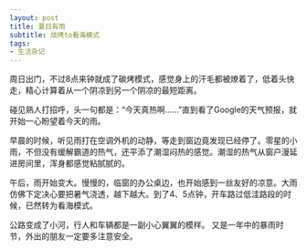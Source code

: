 ```yaml
---
layout: post
title: 夏日有雨 
subtitle: 烧烤to看海模式
tags:
- 生活杂记
---
```


周日出门，不过8点来钟就成了碳烤模式，感觉身上的汗毛都被燎着了，低着头快走，精心计算着从一个阴凉到另一个阴凉的最短距离。

碰见熟人打招呼，头一句都是：“今天真热啊……”直到看了Google的天气预报，就开始一心盼望着今天的雨。

早晨的时候，听见雨打在空调外机的动静，等走到窗边竟发现已经停了。零星的小雨，不但没有缓解霸道的热气，还平添了潮湿闷热的感觉。潮湿的热气从窗户漫延进房间里，浑身都感觉粘腻腻的。

午后，雨开始变大。慢慢的，临窗的办公桌边，也开始感到一丝友好的凉意。大雨仿佛下定决心要把暑气浇透，越下越大。到了4、5点钟，开车路过低洼路段的时候，已然转为看海模式。

公路变成了小河，行人和车辆都是一副小心翼翼的模样。 又是一年中的暴雨时节，外出的朋友一定要多注意安全。

